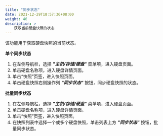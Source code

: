 ```yaml
---
title: "同步状态"
date: 2021-12-29T18:57:36+08:00
weight: 40
description: >
    获取当前硬盘快照的状态
---
```


该功能用于获取硬盘快照的当前状态。

**单个同步状态**

1. 在左侧导航栏，选择 **_"主机/存储/硬盘"_** 菜单项，进入硬盘页面。
2. 单击硬盘名称项，进入硬盘详情页面。
2. 单击“快照”页签，进入快照页面。
3. 单击硬盘快照右侧操作列 **_"同步状态"_** 按钮，同步硬盘快照的状态。

**批量同步状态**

1. 在左侧导航栏，选择 **_"主机/存储/硬盘"_** 菜单项，进入硬盘页面。
2. 单击硬盘名称项，进入硬盘详情页面。
2. 单击“快照”页签，进入快照页面。
3. 在快照列表中选择一个或多个硬盘快照，单击列表上方 **_"同步状态"_** 按钮，批量同步状态。